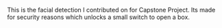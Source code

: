 This is the facial detection I contributed on for Capstone Project.
Its made for security reasons which unlocks a small switch to open a box.

